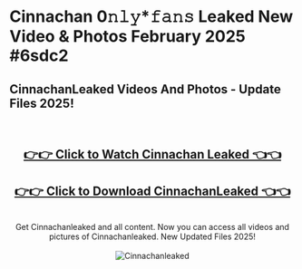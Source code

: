# Cinnachan 0𝚗𝚕𝚢*𝚏𝚊𝚗𝚜 Leaked New Video & Photos February 2025 #6sdc2

<h2>CinnachanLeaked Videos And Photos - Update Files 2025!</h2>
<br>
<div align="center">
<h2><a href="https://mediaupload.pro?title=Cinnachan&ref=11F" rel="nofollow">👉👉 Click to Watch Cinnachan Leaked 👈👈</a></h2>
<h2><a href="https://mediaupload.pro?title=Cinnachan&ref=11F" rel="nofollow">👉👉 Click to Download CinnachanLeaked 👈👈</a></h2>
<br>
Get Cinnachanleaked and all content. Now you can access all videos and pictures of Cinnachanleaked. New Updated Files 2025!
<br>
<br>
<a href="https://mediaupload.pro?title=Cinnachan&ref=11F" rel="nofollow" data-target="animated-image.originalLink"><img src="https://i.ibb.co/Gkj2r4b/banner.png" alt="Cinnachanleaked" style="max-width: 100%; display: inline-block;" data-target="animated-image.originalImage"></a>
</div>
<br>

